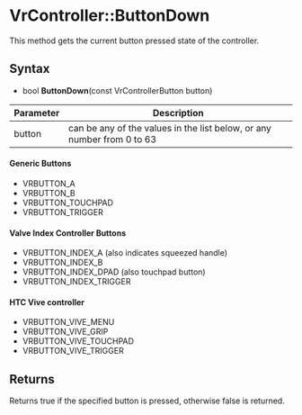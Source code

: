 # VrController::ButtonDown

This method gets the current button pressed state of the controller.

## Syntax

- bool **ButtonDown**(const VrControllerButton button)

| Parameter | Description |
|---|---|
| button | can be any of the values in the list below, or any number from 0 to 63 |

#### Generic Buttons
- VRBUTTON_A
- VRBUTTON_B
- VRBUTTON_TOUCHPAD
- VRBUTTON_TRIGGER

#### Valve Index Controller Buttons
- VRBUTTON_INDEX_A (also indicates squeezed handle)
- VRBUTTON_INDEX_B
- VRBUTTON_INDEX_DPAD (also touchpad button)
- VRBUTTON_INDEX_TRIGGER

#### HTC Vive controller
- VRBUTTON_VIVE_MENU
- VRBUTTON_VIVE_GRIP
- VRBUTTON_VIVE_TOUCHPAD
- VRBUTTON_VIVE_TRIGGER

## Returns

Returns true if the specified button is pressed, otherwise false is returned.
